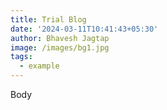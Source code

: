 ```yaml
---
title: Trial Blog
date: '2024-03-11T10:41:43+05:30'
author: Bhavesh Jagtap
image: /images/bg1.jpg
tags:
  - example
---
```

Body
